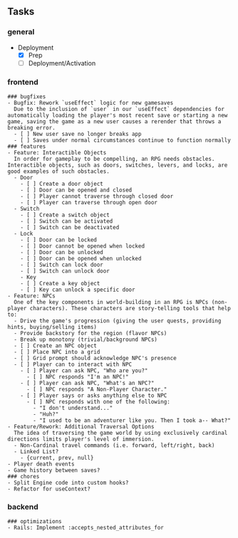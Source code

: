## Tasks
  ### general
  - Deployment
    - [x] Prep
    - [ ] Deployment/Activation
  ### frontend
    ### bugfixes
    - Bugfix: Rework `useEffect` logic for new gamesaves
      Due to the inclusion of `user` in our `useEffect` dependencies for automatically loading the player's most recent save or starting a new game, saving the game as a new user causes a rerender that throws a breaking error.
      - [ ] New user save no longer breaks app
      - [ ] Saves under normal circumstances continue to function normally
    ### features
    - Feature: Interactible Objects
      In order for gameplay to be compelling, an RPG needs obstacles. Interactible objects, such as doors, switches, levers, and locks, are good examples of such obstacles.
      - Door
        - [ ] Create a door object
        - [ ] Door can be opened and closed
        - [ ] Player cannot traverse through closed door
        - [ ] Player can traverse through open door
      - Switch
        - [ ] Create a switch object
        - [ ] Switch can be activated
        - [ ] Switch can be deactivated
      - Lock
        - [ ] Door can be locked
        - [ ] Door cannot be opened when locked
        - [ ] Door can be unlocked
        - [ ] Door can be opened when unlocked
        - [ ] Switch can lock door
        - [ ] Switch can unlock door
        - Key
        - [ ] Create a key object
        - [ ] Key can unlock a specific door
    - Feature: NPCs
      One of the key components in world-building in an RPG is NPCs (non-player characters). These characters are story-telling tools that help to:
      - Drive the game's progression (giving the user quests, providing hints, buying/selling items)
      - Provide backstory for the region (flavor NPCs)
      - Break up monotony (trivial/background NPCs)
      - [ ] Create an NPC object
      - [ ] Place NPC into a grid
      - [ ] Grid prompt should acknowledge NPC's presence
      - [ ] Player can to interact with NPC
        - [ ] Player can ask NPC, "Who are you?"
          - [ ] NPC responds "I'm an NPC!"
        - [ ] Player can ask NPC, "What's an NPC?"
          - [ ] NPC responds "A Non-Player Character."
        - [ ] Player says or asks anything else to NPC
          - [ ] NPC responds with one of the following:
            - "I don't understand..."
            - "Huh?"
            - "I used to be an adventurer like you. Then I took a-- What?"
    - Feature/Rework: Additional Traversal Options
      The idea of traversing the game world by using exclusively cardinal directions limits player's level of immersion. 
      - Non-Cardinal travel commands (i.e. forward, left/right, back)
      - Linked List?
        - {current, prev, null}
    - Player death events
    - Game history between saves?
    ### chores
    - Split Engine code into custom hooks?
    - Refactor for useContext?
  ### backend
    ### optimizations
    - Rails: Implement :accepts_nested_attributes_for